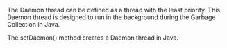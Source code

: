 The Daemon thread can be defined as a thread with the least priority.
This Daemon thread is designed to run in the background during the
Garbage Collection in Java.

The setDaemon() method creates a Daemon thread in Java.